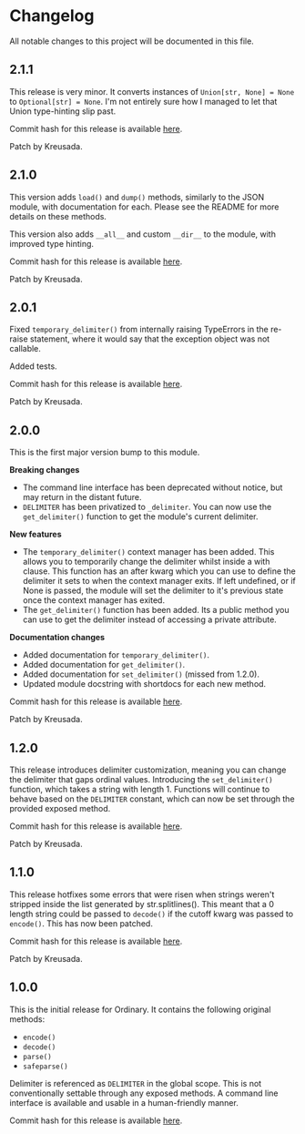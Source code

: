# Changelog

All notable changes to this project will be documented in this file.

## 2.1.1

This release is very minor. It converts instances of
`Union[str, None] = None` to `Optional[str] = None`. I'm not entirely
sure how I managed to let that Union type-hinting slip past.

Commit hash for this release is available [here](https://github.com/Kreusada/Ordinary/commit/36a77196a0b71569ee1376b381baa4dea04b8a45).

Patch by Kreusada.

## 2.1.0

This version adds `load()` and `dump()` methods, similarly to the JSON
module, with documentation for each. Please see the README for more details
on these methods.

This version also adds `__all__` and custom `__dir__` to the module, with
improved type hinting.

Commit hash for this release is available [here](https://github.com/Kreusada/Ordinary/commit/abc6cf04b0ceef8f7076b82670d65c40debfd37b).

Patch by Kreusada.

## 2.0.1

Fixed `temporary_delimiter()` from internally raising TypeErrors
in the re-raise statement, where it would say that the exception
object was not callable.

Added tests.

Commit hash for this release is available [here](https://github.com/Kreusada/Ordinary/commit/1ada80e45dd5486204355d3ce886320e440bb9c0).

Patch by Kreusada.

## 2.0.0

This is the first major version bump to this module.

**Breaking changes**

- The command line interface has been deprecated without notice, but may
    return in the distant future.
- `DELIMITER` has been privatized to `_delimiter`. You can now use the
    `get_delimiter()` function to get the module's current delimiter.

**New features**

- The `temporary_delimiter()` context manager has been added. This allows
    you to temporarily change the delimiter whilst inside a with clause.
    This function has an after kwarg which you can use to define the
    delimiter it sets to when the context manager exits. If left undefined,
    or if None is passed, the module will set the delimiter to it's
    previous state once the context manager has exited.
- The `get_delimiter()` function has been added. Its a public method you
    can use to get the delimiter instead of accessing a private attribute.

**Documentation changes**

- Added documentation for `temporary_delimiter()`.
- Added documentation for `get_delimiter()`.
- Added documentation for `set_delimiter()` (missed from 1.2.0).
- Updated module docstring with shortdocs for each new method.

Commit hash for this release is available [here](https://github.com/Kreusada/Ordinary/commit/4ac78b303b109e86704f7c583857052e1f12cdc4).

Patch by Kreusada.

## 1.2.0

This release introduces delimiter customization, meaning you can change
the delimiter that gaps ordinal values. Introducing the `set_delimiter()`
function, which takes a string with length 1. Functions will continue to
behave based on the `DELIMITER` constant, which can now be set through the
provided exposed method.

Commit hash for this release is available [here](https://github.com/Kreusada/Ordinary/commit/f0926679bd0f9b7247eebb8671ef5f23e1c4e031).

Patch by Kreusada.

## 1.1.0

This release hotfixes some errors that were risen when strings weren't
stripped inside the list generated by str.splitlines(). This meant that
a 0 length string could be passed to `decode()` if the cutoff kwarg was
passed to `encode()`. This has now been patched.

Commit hash for this release is available [here](https://github.com/Kreusada/Ordinary/commit/94b547e4588d44a53c7f2483e9ba28e21efb9a94).

Patch by Kreusada.

## 1.0.0

This is the initial release for Ordinary. It contains the following original
methods:

- `encode()`
- `decode()`
- `parse()`
- `safeparse()`

Delimiter is referenced as `DELIMITER` in the global scope. This is not
conventionally settable through any exposed methods. A command line interface
is available and usable in a human-friendly manner.

Commit hash for this release is available [here](https://github.com/Kreusada/Ordinary/commit/d7d2160070b2071c8bf499b25721550575a87460).
